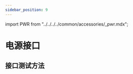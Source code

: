 ```yaml
---
sidebar_position: 9
---
```


import PWR from "../../../../common/accessories/\_pwr.mdx";

# 电源接口

## 接口测试方法

<PWR model_img="/img/rock5a/rock5a-power.webp" />
